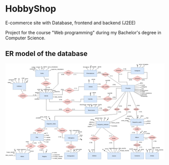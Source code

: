 # HobbyShop
E-commerce site with Database, frontend and backend (J2EE)

Project for the course "Web programming" during my Bachelor's degree in Computer Science.

<h2> ER model of the database </h2> 

![Alt text](https://github.com/Andreaierardi/HobbyShop/blob/master/ER-HobbyShop.jpg "Optional title")
